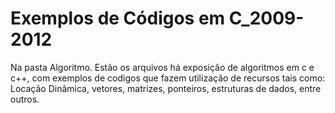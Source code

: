 # Exemplos de Códigos em C_2009-2012

Na pasta Algoritmo.
Estão os arquivos há exposição de algoritmos em c e c++, com exemplos de codigos que fazem utilização de recursos tais como: Locação Dinâmica, vetores, matrizes, ponteiros, estruturas de dados, entre outros. 